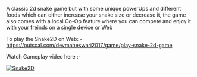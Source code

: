 A classic 2d snake game but with some unique powerUps and different foods which can either increase your snake size or decrease it, the game also comes with a local Co-Op feature where you can compete and enjoy it with your freinds on a single device or Web 

To play the Snake2D on Web: - https://outscal.com/devmaheswari2017/game/play-snake-2d-game

Watch Gameplay video here :-














[![Snake2D](https://img.youtube.com/vi/2Y5wDuzKj8M/0.jpg)](https://www.youtube.com/watch?v=2Y5wDuzKj8M)
